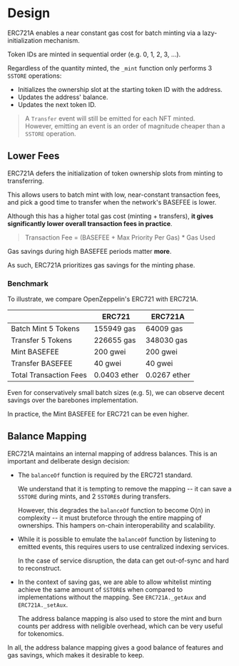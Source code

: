 # Design

ERC721A enables a near constant gas cost for batch minting via a lazy-initialization mechanism.

Token IDs are minted in sequential order (e.g. 0, 1, 2, 3, ...).

Regardless of the quantity minted, the `_mint` function only performs 3 `SSTORE` operations:

- Initializes the ownership slot at the starting token ID with the address.
- Updates the address' balance.
- Updates the next token ID.

> A `Transfer` event will still be emitted for each NFT minted.   
  However, emitting an event is an order of magnitude cheaper than a `SSTORE` operation.

## Lower Fees

ERC721A defers the initialization of token ownership slots from minting to transferring.

This allows users to batch mint with low, near-constant transaction fees, and pick a good time to transfer when the network's BASEFEE is lower.

Although this has a higher total gas cost (minting + transfers), **it gives significantly lower overall transaction fees in practice**. 

> Transaction Fee = (BASEFEE + Max Priority Per Gas) * Gas Used

Gas savings during high BASEFEE periods matter **more**.

As such, ERC721A prioritizes gas savings for the minting phase.

### Benchmark

To illustrate, we compare OpenZeppelin's ERC721 with ERC721A.

|                            | ERC721       | ERC721A        |
| -------------------------- | ------------ | -------------- |
| Batch Mint 5 Tokens        | 155949 gas   | 64009 gas      |
| Transfer 5 Tokens          | 226655 gas   | 348030 gas     |
| Mint BASEFEE               | 200 gwei     | 200 gwei       |
| Transfer BASEFEE           | 40 gwei      | 40 gwei        |
| Total Transaction Fees     | 0.0403 ether | 0.0267 ether   |

Even for conservatively small batch sizes (e.g. 5), we can observe decent savings over the barebones implementation. 

In practice, the Mint BASEFEE for ERC721 can be even higher.



## Balance Mapping

ERC721A maintains an internal mapping of address balances. This is an important and deliberate design decision:

- The `balanceOf` function is required by the ERC721 standard. 
  
  We understand that it is tempting to remove the mapping -- it can save a `SSTORE` during mints, and 2 `SSTORE`s during transfers. 

  However, this degrades the `balanceOf` function to become O(n) in complexity -- it must bruteforce through the entire mapping of ownerships. This hampers on-chain interoperability and scalability.

- While it is possible to emulate the `balanceOf` function by listening to emitted events, this requires users to use centralized indexing services. 

  In the case of service disruption, the data can get out-of-sync and hard to reconstruct.

- In the context of saving gas, we are able to allow whitelist minting achieve the same amount of `SSTORE`s when compared to implementations without the mapping. See `ERC721A._getAux` and `ERC721A._setAux`. 

  The address balance mapping is also used to store the mint and burn counts per address with neligible overhead, which can be very useful for tokenomics.

In all, the address balance mapping gives a good balance of features and gas savings, which makes it desirable to keep.

